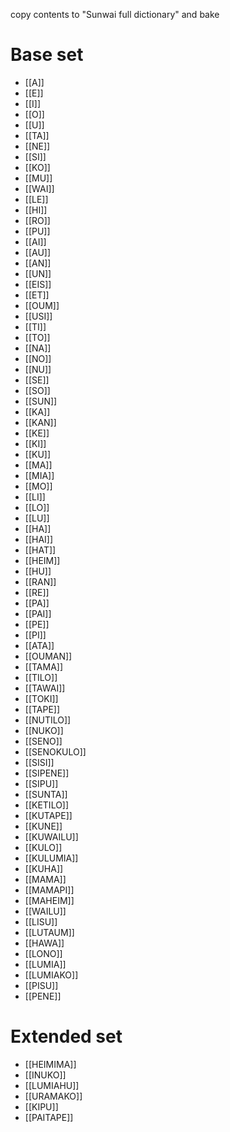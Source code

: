 copy contents to "Sunwai full dictionary" and bake

# Base set

<!-- QueryToSerialize: LIST FROM #base-set SORT to ASC -->
<!-- SerializedQuery: LIST FROM #base-set SORT to ASC -->
- [[A]]
- [[E]]
- [[I]]
- [[O]]
- [[U]]
- [[TA]]
- [[NE]]
- [[SI]]
- [[KO]]
- [[MU]]
- [[WAI]]
- [[LE]]
- [[HI]]
- [[RO]]
- [[PU]]
- [[AI]]
- [[AU]]
- [[AN]]
- [[UN]]
- [[EIS]]
- [[ET]]
- [[OUM]]
- [[USI]]
- [[TI]]
- [[TO]]
- [[NA]]
- [[NO]]
- [[NU]]
- [[SE]]
- [[SO]]
- [[SUN]]
- [[KA]]
- [[KAN]]
- [[KE]]
- [[KI]]
- [[KU]]
- [[MA]]
- [[MIA]]
- [[MO]]
- [[LI]]
- [[LO]]
- [[LU]]
- [[HA]]
- [[HAI]]
- [[HAT]]
- [[HEIM]]
- [[HU]]
- [[RAN]]
- [[RE]]
- [[PA]]
- [[PAI]]
- [[PE]]
- [[PI]]
- [[ATA]]
- [[OUMAN]]
- [[TAMA]]
- [[TILO]]
- [[TAWAI]]
- [[TOKI]]
- [[TAPE]]
- [[NUTILO]]
- [[NUKO]]
- [[SENO]]
- [[SENOKULO]]
- [[SISI]]
- [[SIPENE]]
- [[SIPU]]
- [[SUNTA]]
- [[KETILO]]
- [[KUTAPE]]
- [[KUNE]]
- [[KUWAILU]]
- [[KULO]]
- [[KULUMIA]]
- [[KUHA]]
- [[MAMA]]
- [[MAMAPI]]
- [[MAHEIM]]
- [[WAILU]]
- [[LISU]]
- [[LUTAUM]]
- [[HAWA]]
- [[LONO]]
- [[LUMIA]]
- [[LUMIAKO]]
- [[PISU]]
- [[PENE]]
<!-- SerializedQuery END -->



# Extended set

<!-- QueryToSerialize: LIST FROM #extended-set SORT to ASC -->
<!-- SerializedQuery: LIST FROM #extended-set SORT to ASC -->
- [[HEIMIMA]]
- [[INUKO]]
- [[LUMIAHU]]
- [[URAMAKO]]
- [[KIPU]]
- [[PAITAPE]]
<!-- SerializedQuery END -->

